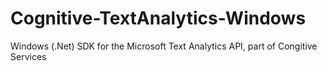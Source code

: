 # Cognitive-TextAnalytics-Windows
Windows (.Net) SDK for the Microsoft Text Analytics API, part of Congitive Services
